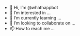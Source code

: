 - 👋 Hi, I’m @whathappbot
- 👀 I’m interested in ...
- 🌱 I’m currently learning ...
- 💞️ I’m looking to collaborate on ...
- 📫 How to reach me ...

<!---
whathappbot/whathappbot is a ✨ special ✨ repository because its `README.md` (this file) appears on your GitHub profile.
You can click the Preview link to take a look at your changes.
--->
